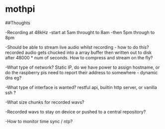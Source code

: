# mothpi

##Thoughts

-Recording at 48kHz
-start at 5am throught to 8am
-then 5pm through to 8pm

-Should be able to stream live audio whilst recording - how to do this?  recorded audio gets chucked into a array buffer then written out to disk after 48000 * num of seconds.
How to compress and stream on the fly?  

-What type of network? Static IP, do we have power to assign hostname, or do the raspberry pis need to report their address to somewhere - dynamic dns eg?

-What type of interface is wanted?   restful api, builtin http server, or vanilla ssh ?

-What size chunks for recorded wavs?

-Recorded wavs to stay on device or pushed to a central repository?

-How to monitor time sync / ntp?


